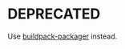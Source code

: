 # DEPRECATED

Use [buildpack-packager](https://github.com/cf-buildpacks/buildpack-packager) instead.
